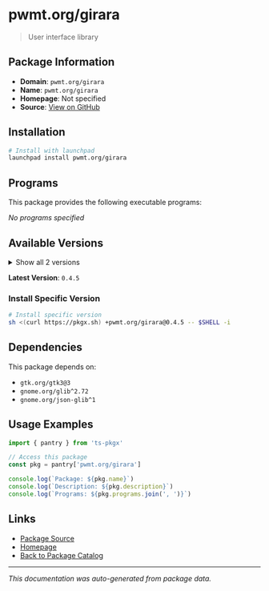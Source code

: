# pwmt.org/girara

> User interface library

## Package Information

- **Domain**: `pwmt.org/girara`
- **Name**: `pwmt.org/girara`
- **Homepage**: Not specified
- **Source**: [View on GitHub](https://github.com/pkgxdev/pantry/tree/main/projects/pwmt.org/girara/package.yml)

## Installation

```bash
# Install with launchpad
launchpad install pwmt.org/girara
```

## Programs

This package provides the following executable programs:

*No programs specified*

## Available Versions

<details>
<summary>Show all 2 versions</summary>

- `0.4.5`, `0.4.4`

</details>

**Latest Version**: `0.4.5`

### Install Specific Version

```bash
# Install specific version
sh <(curl https://pkgx.sh) +pwmt.org/girara@0.4.5 -- $SHELL -i
```

## Dependencies

This package depends on:

- `gtk.org/gtk3@3`
- `gnome.org/glib^2.72`
- `gnome.org/json-glib^1`

## Usage Examples

```typescript
import { pantry } from 'ts-pkgx'

// Access this package
const pkg = pantry['pwmt.org/girara']

console.log(`Package: ${pkg.name}`)
console.log(`Description: ${pkg.description}`)
console.log(`Programs: ${pkg.programs.join(', ')}`)
```

## Links

- [Package Source](https://github.com/pkgxdev/pantry/tree/main/projects/pwmt.org/girara/package.yml)
- [Homepage](#)
- [Back to Package Catalog](../../../package-catalog.md)

---

*This documentation was auto-generated from package data.*
